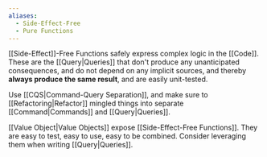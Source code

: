 ```yaml
---
aliases:
  - Side-Effect-Free
  - Pure Functions
---
```

[[Side-Effect]]-Free Functions safely express complex logic in the [[Code]]. These are the [[Query|Queries]] that don't produce any unanticipated consequences, and do not depend on any implicit sources, and thereby **always produce the same result**, and are easily unit-tested.

Use [[CQS|Command-Query Separation]], and make sure to [[Refactoring|Refactor]] mingled things into separate [[Command|Commands]] and [[Query|Queries]].

[[Value Object|Value Objects]] expose [[Side-Effect-Free Functions]]. They are easy to test, easy to use, easy to be combined. Consider leveraging them when writing [[Query|Queries]].
